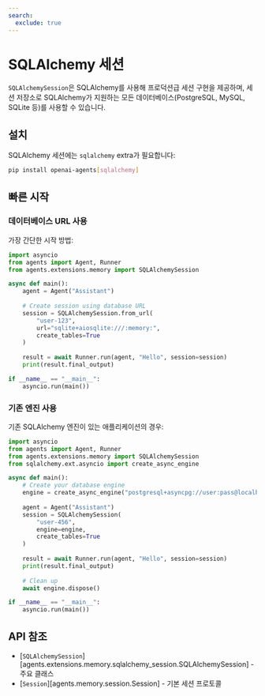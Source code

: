 ```yaml
---
search:
  exclude: true
---
```

# SQLAlchemy 세션

`SQLAlchemySession`은 SQLAlchemy를 사용해 프로덕션급 세션 구현을 제공하며, 세션 저장소로 SQLAlchemy가 지원하는 모든 데이터베이스(PostgreSQL, MySQL, SQLite 등)를 사용할 수 있습니다.

## 설치

SQLAlchemy 세션에는 `sqlalchemy` extra가 필요합니다:

```bash
pip install openai-agents[sqlalchemy]
```

## 빠른 시작

### 데이터베이스 URL 사용

가장 간단한 시작 방법:

```python
import asyncio
from agents import Agent, Runner
from agents.extensions.memory import SQLAlchemySession

async def main():
    agent = Agent("Assistant")
    
    # Create session using database URL
    session = SQLAlchemySession.from_url(
        "user-123",
        url="sqlite+aiosqlite:///:memory:",
        create_tables=True
    )
    
    result = await Runner.run(agent, "Hello", session=session)
    print(result.final_output)

if __name__ == "__main__":
    asyncio.run(main())
```

### 기존 엔진 사용

기존 SQLAlchemy 엔진이 있는 애플리케이션의 경우:

```python
import asyncio
from agents import Agent, Runner
from agents.extensions.memory import SQLAlchemySession
from sqlalchemy.ext.asyncio import create_async_engine

async def main():
    # Create your database engine
    engine = create_async_engine("postgresql+asyncpg://user:pass@localhost/db")
    
    agent = Agent("Assistant")
    session = SQLAlchemySession(
        "user-456",
        engine=engine,
        create_tables=True
    )
    
    result = await Runner.run(agent, "Hello", session=session)
    print(result.final_output)
    
    # Clean up
    await engine.dispose()

if __name__ == "__main__":
    asyncio.run(main())
```


## API 참조

- [`SQLAlchemySession`][agents.extensions.memory.sqlalchemy_session.SQLAlchemySession] - 주요 클래스
- [`Session`][agents.memory.session.Session] - 기본 세션 프로토콜